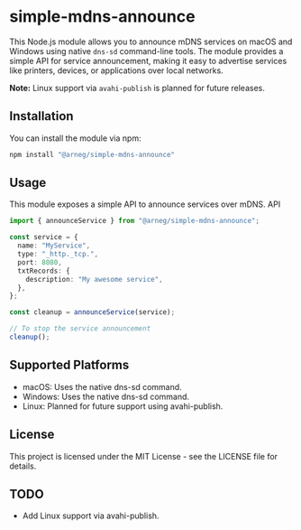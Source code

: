 # simple-mdns-announce

This Node.js module allows you to announce mDNS services on macOS and Windows using native `dns-sd` command-line tools. The module provides a simple API for service announcement, making it easy to advertise services like printers, devices, or applications over local networks.

**Note:** Linux support via `avahi-publish` is planned for future releases.

## Installation

You can install the module via npm:

```bash
npm install "@arneg/simple-mdns-announce"
```

## Usage

This module exposes a simple API to announce services over mDNS.
API

```typescript
import { announceService } from "@arneg/simple-mdns-announce";

const service = {
  name: "MyService",
  type: "_http._tcp.",
  port: 8080,
  txtRecords: {
    description: "My awesome service",
  },
};

const cleanup = announceService(service);

// To stop the service announcement
cleanup();
```

## Supported Platforms

- macOS: Uses the native dns-sd command.
- Windows: Uses the native dns-sd command.
- Linux: Planned for future support using avahi-publish.

## License

This project is licensed under the MIT License - see the LICENSE file for details.

## TODO

- Add Linux support via avahi-publish.
